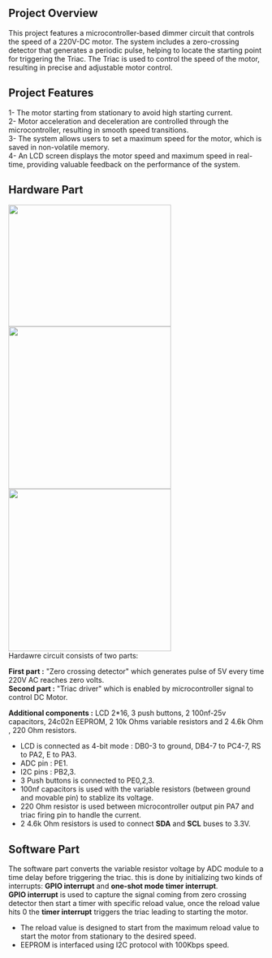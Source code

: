 ## Project Overview
This project features a microcontroller-based dimmer circuit that controls the speed of a 220V-DC motor. The system includes a zero-crossing detector that generates a periodic pulse, helping to locate the starting point for triggering the Triac. The Triac is used to control the speed of the motor, resulting in precise and adjustable motor control.
## Project Features
1- The motor starting from stationary to avoid high starting current.<br>
2- Motor acceleration and deceleration are controlled through the microcontroller, resulting in smooth speed transitions.<br>
3- The system allows users to set a maximum speed for the motor, which is saved in non-volatile memory.<br>
4- An LCD screen displays the motor speed and maximum speed in real-time, providing valuable feedback on the performance of the system.
## Hardware Part
<div>
  <img src="https://user-images.githubusercontent.com/107086104/235359658-dbff0464-d32c-4146-bf52-9d7e73970af9.jpg" width="320" height="240">
   <img src="https://user-images.githubusercontent.com/107086104/235360290-bbaa80d2-3818-4908-8ff9-65cfdbc56bd2.jpg" width="320">
  <img src="https://user-images.githubusercontent.com/107086104/235360428-6668084e-23c7-4101-8afa-8235fcc184ca.jpg" width="320">
</div>
Hardawre circuit consists of two parts:<br>

**First part :** "Zero crossing detector" which generates pulse of 5V every time 220V AC reaches zero volts.  
**Second part :** "Triac driver" which is enabled by microcontroller signal to control DC Motor.

**Additional components :** LCD 2*16, 3 push buttons, 2 100nf-25v capacitors, 24c02n EEPROM, 2 10k Ohms variable resistors and 2 4.6k Ohm , 220 Ohm resistors.<br>
* LCD is connected as 4-bit mode : DB0-3 to ground, DB4-7 to PC4-7, RS to PA2, E to PA3.
* ADC pin : PE1.
* I2C pins : PB2,3.
* 3 Push buttons is connected to PE0,2,3.
* 100nf capacitors is used with the variable resistors (between ground and movable pin) to stablize its voltage.
* 220 Ohm resistor is used between microcontroller output pin PA7 and triac firing pin to handle the current. 
* 2 4.6k Ohm resistors is used to connect **SDA** and **SCL** buses to 3.3V.<br>

## Software Part
The software part converts the variable resistor voltage by ADC module to a time delay before triggering the triac. this is done by initializing two kinds of interrupts: **GPIO interrupt** and **one-shot mode timer interrupt**.<br>
**GPIO interrupt** is used to capture the signal coming from zero crossing detector then start a timer with specific reload value, once the reload value hits 0 the **timer interrupt** triggers the triac leading to starting the motor.<br>
* The reload value is designed to start from the maximum reload value to start the motor from stationary to the desired speed.
* EEPROM is interfaced using I2C protocol with 100Kbps speed.
